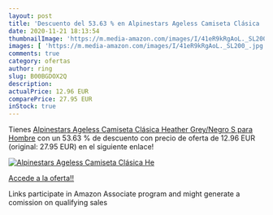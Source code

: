 ```yaml
---
layout: post
title: 'Descuento del 53.63 % en Alpinestars Ageless Camiseta Clásica  He'
date: 2020-11-21 18:13:54
thumbnailImage: 'https://m.media-amazon.com/images/I/41eR9kRgAoL._SL200_.jpg'
images: [ 'https://m.media-amazon.com/images/I/41eR9kRgAoL._SL200_.jpg' ]
comments: true
category: ofertas
author: ring
slug: B00BGDOX2Q
description:
actualPrice: 12.96 EUR
comparePrice: 27.95 EUR
inStock: true
---
```


Tienes [Alpinestars Ageless Camiseta Clásica  Heather Grey/Negro  S para Hombre](https://www.amazon.es/dp/B00BGDOX2Q/?tag=tolees-21) con un 53.63 % de descuento con precio de oferta de 12.96 EUR (original: 27.95 EUR) en el siguiente enlace!

[![Alpinestars Ageless Camiseta Clásica  He](https://m.media-amazon.com/images/I/41eR9kRgAoL._SL200_.jpg)](https://www.amazon.es/dp/B00BGDOX2Q/?tag=tolees-21)

[Accede a la oferta!!](https://www.amazon.es/dp/B00BGDOX2Q/?tag=tolees-21)

Links participate in Amazon Associate program and might generate a comission on qualifying sales


